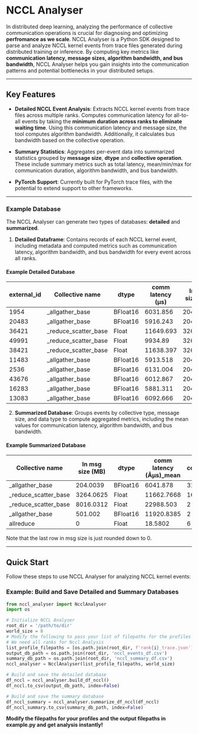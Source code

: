 # NCCL Analyser

In distributed deep learning, analyzing the performance of collective communication operations is crucial for diagnosing and optimizing **perfromance as we scale**. NCCL Analyser is a Python SDK designed to parse and analyze NCCL kernel events from trace files generated during distributed training or inference. By computing key metrics like **communication latency, message sizes, algorithm bandwidth, and bus bandwidth**, NCCL Analyser helps you gain insights into the communication patterns and potential bottlenecks in your distributed setups.

---

## Key Features

- **Detailed NCCL Event Analysis**: Extracts NCCL kernel events from trace files across multiple ranks. Computes communication latency for all-to-all events by taking the **minimum duration across ranks to eliminate waiting time**. Using this communication latency and message size, the tool computes algorithm bandwidth. Additionally, it calculates bus bandwidth based on the collective operation.

- **Summary Statistics**: Aggregates per-event data into summarized statistics grouped by **message size**, **dtype** and **collective operation**. These include summary metrics such as total latency, mean/min/max for communication duration, algorithm bandwidth, and bus bandwidth. 


- **PyTorch Support**: Currently built for PyTorch trace files, with the potential to extend support to other frameworks.

---

### Example Database

The NCCL Analyser can generate two types of databases: **detailed** and **summarized**.

1. **Detailed Dataframe**: Contains records of each NCCL kernel event, including metadata and computed metrics such as communication latency, algorithm bandwidth, and bus bandwidth for every event across all ranks.

#### Example Detailed Database

| external_id | Collective name      | dtype    | comm latency (µs) | In msg size (MB) | algo bw (GB/s) | bus bw (GB/s) |
|-------------|----------------------|----------|-------------------|------------------|----------------|---------------|
| 1954        | _allgather_base       | BFloat16 | 6031.856          | 204.0039         | 33.0284        | 28.8999       |
| 20483       | _allgather_base       | BFloat16 | 5916.243          | 204.0039         | 33.6738        | 29.4646       |
| 36421       | _reduce_scatter_base  | Float    | 11649.693         | 3264.0625        | 273.6176       | 239.4154      |
| 49991       | _reduce_scatter_base  | Float    | 9934.89           | 3264.0625        | 320.8451       | 280.7395      |
| 38421       | _reduce_scatter_base  | Float    | 11638.397         | 3264.0625        | 273.8832       | 239.6478      |
| 11483       | _allgather_base       | BFloat16 | 5913.518          | 204.0039         | 33.6893        | 29.4782       |
| 2536        | _allgather_base       | BFloat16 | 6131.004          | 204.0039         | 32.4943        | 28.4325       |
| 43676       | _allgather_base       | BFloat16 | 6012.867          | 204.0039         | 33.1327        | 28.9911       |
| 16283       | _allgather_base       | BFloat16 | 5881.311          | 204.0039         | 33.8738        | 29.6396       |
| 13083       | _allgather_base       | BFloat16 | 6092.666          | 204.0039         | 32.6988        | 28.6114       |


2. **Summarized Database**: Groups events by collective type, message size, and data type to compute aggregated metrics, including the mean values for communication latency, algorithm bandwidth, and bus bandwidth.

#### Example Summarized Database

| Collective name      | In msg size (MB) | dtype    | comm latency (Âµs)_mean | count | Total latency (ms) | algo bw (GB/s)_mean | bus bw (GB/s)_mean |
|----------------------|------------------|----------|------------------------|-------|---------------------|---------------------|---------------------|
| _allgather_base      | 204.0039         | BFloat16 | 6041.878               | 318   | 1921.3172           | 33.0018             | 28.8766             |
| _reduce_scatter_base | 3264.0625        | Float    | 11662.7668             | 160   | 1866.0427           | 273.4303            | 239.2515            |
| _reduce_scatter_base | 8016.0312        | Float    | 22988.503              | 2     | 45.977              | 340.5255            | 297.9598            |
| _allgather_base      | 501.002          | BFloat16 | 11920.8385             | 2     | 23.8417             | 41.0427             | 35.9124             |
| allreduce            | 0                | Float    | 18.5802                | 6     | 0.1115              | 0.0002              | 0.0004              |

Note that the last row in msg size is just rounded down to 0. 


--- 

## Quick Start

Follow these steps to use NCCL Analyser for analyzing NCCL kernel events:

### Example: Build and Save Detailed and Summary Databases

```python
from nccl_analyser import NcclAnalyser
import os

# Initialize NCCL Analyser
root_dir = '/path/to/dir'
world_size = 8
# Modify the following to pass your list of filepaths for the profiles
# We need all ranks for Nccl Analysis
list_profile_filepaths = [os.path.join(root_dir, f'rank{i}_trace.json') for i in range(world_size)]
output_db_path = os.path.join(root_dir, 'nccl_events_df.csv')
summary_db_path = os.path.join(root_dir, 'nccl_summary_df.csv')
nccl_analyser = NcclAnalyser(list_profile_filepaths, world_size)

# Build and save the detailed database
df_nccl = nccl_analyser.build_df_nccl()
df_nccl.to_csv(output_db_path, index=False)

# Build and save the summary database
df_nccl_summary = nccl_analyser.summarize_df_nccl(df_nccl)
df_nccl_summary.to_csv(summary_db_path, index=False)
```
**Modify the filepaths for your profiles and the output filepaths in example.py and get analysis instantly!**